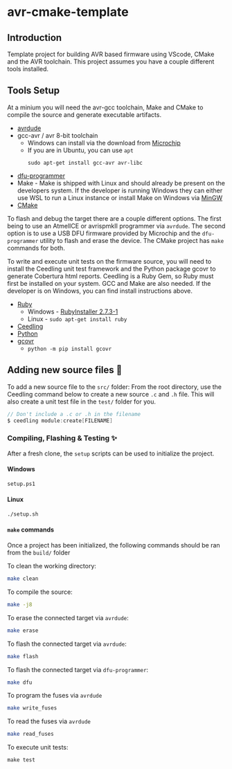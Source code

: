 # avr-cmake-template

## Introduction
Template project for building AVR based firmware using VScode, CMake and the AVR toolchain. This project assumes you have a couple different tools installed.

## Tools Setup
At a minium you will need the avr-gcc toolchain, Make and CMake to compile the source and generate executable artifacts.
-   [avrdude](https://github.com/avrdudes/avrdude)
-   gcc-avr / avr 8-bit toolchain
    - Windows can install via the download from [Microchip](https://www.microchip.com/en-us/tools-resources/develop/microchip-studio/gcc-compilers)
    - If you are in Ubuntu, you can use ```apt```
        ```shell
        sudo apt-get install gcc-avr avr-libc
        ```
-   [dfu-programmer](https://dfu-programmer.github.io/)
-   Make -  Make is shipped with Linux and should already be present on the developers system. If the developer is running Windows they can either use WSL to run a Linux instance or install Make on Windows via [MinGW](https://sourceforge.net/projects/mingw/)
-   [CMake](https://cmake.org/download/)

To flash and debug the target there are a couple different options. The first being to use an AtmelICE or avrispmkII programmer via ```avrdude```. The second option is to use a USB DFU firmware provided by Microchip and the ```dfu-programmer``` utility to flash and erase the device. The CMake project has ```make``` commands for both.

To write and execute unit tests on the firmware source, you will need to install the Ceedling unit test framework and the Python package gcovr to generate Cobertura html reports. Ceedling is a Ruby Gem, so Ruby must first be installed on your system. GCC and Make are also needed. If the developer is on Windows, you can find install instructions above.
-   [Ruby](https://www.ruby-lang.org)
    - Windows - [RubyInstaller 2.7.3-1](https://github.com/oneclick/rubyinstaller2/releases/download/RubyInstaller-2.7.3-1/rubyinstaller-2.7.3-1-x64.exe)
    - Linux - ```sudo apt-get install ruby```
-   [Ceedling](http://www.throwtheswitch.org/ceedling)
-   [Python](https://www.python.org/downloads/)
-   [gcovr](https://gcovr.com/en/stable/)
    - ```python -m pip install gcovr```

## Adding new source files 📁
To add a new source file to the ```src/``` folder: From the root directory, use the Ceedling command below to create a new source ```.c``` and ```.h``` file. This will also create a unit test file in the ```test/``` folder for you.
```c
// Don't include a .c or .h in the filename
$ ceedling module:create[FILENAME]
```

### Compiling, Flashing & Testing ✨
After a fresh clone, the ```setup``` scripts can be used to initialize the project.
#### Windows
```bash
setup.ps1
```
#### Linux
```bash
./setup.sh
```

#### ```make``` commands
Once a project has been initialized, the following commands should be ran from the ```build/``` folder

To clean the working directory:
```bash
make clean
```

To compile the source:
```bash
make -j8
```

To erase the connected target via ```avrdude```:
```bash
make erase
```

To flash the connected target via ```avrdude```:
```bash
make flash
```

To flash the connected target via ```dfu-programmer```:
```bash
make dfu
```

To program the fuses via ```avrdude```
```bash
make write_fuses
```

To read the fuses via ```avrdude```
```bash
make read_fuses
```

To execute unit tests:
```console
make test
